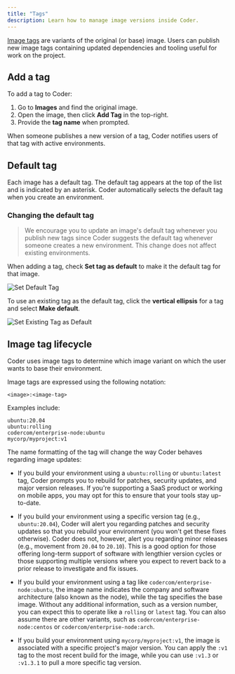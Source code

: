 ```yaml
---
title: "Tags"
description: Learn how to manage image versions inside Coder.
---
```


<a href="https://docs.docker.com/engine/reference/commandline/tag/"
target="_blank" rel="noreferrer noopener">Image tags</a> are variants of the
original (or base) image. Users can publish new image tags containing updated
dependencies and tooling useful for work on the project.

## Add a tag

To add a tag to Coder:

1. Go to **Images** and find the original image.
1. Open the image, then click **Add Tag** in the top-right.
1. Provide the **tag name** when prompted.

When someone publishes a new version of a tag, Coder notifies users of that tag
with active environments.

## Default tag

Each image has a default tag. The default tag appears at the top of the list and
is indicated by an asterisk. Coder automatically selects the default tag when
you create an environment.

### Changing the default tag

> We encourage you to update an image's default tag whenever you publish new
> tags since Coder suggests the default tag whenever someone creates a new
> environment. This change does not affect existing environments.

When adding a tag, check **Set tag as default** to make it the default tag for
that image.

![Set Default Tag](../assets/default-tag.png)

To use an existing tag as the default tag, click the **vertical ellipsis** for a
tag and select **Make default**.

![Set Existing Tag as Default](../assets/existing-tag-as-default.png)

## Image tag lifecycle

Coder uses image tags to determine which image variant on which the user wants
to base their environment.

Image tags are expressed using the following notation:

```text
<image>:<image-tag>
```

Examples include:

```text
ubuntu:20.04
ubuntu:rolling
codercom/enterprise-node:ubuntu
mycorp/myproject:v1
```

The name formatting of the tag will change the way Coder behaves regarding image
updates:

- If you build your environment using a `ubuntu:rolling` or `ubuntu:latest` tag,
  Coder prompts you to rebuild for patches, security updates, and major version
  releases. If you're supporting a SaaS product or working on mobile apps, you
  may opt for this to ensure that your tools stay up-to-date.

- If you build your environment using a specific version tag (e.g.,
  `ubuntu:20.04`), Coder will alert you regarding patches and security updates
  so that you rebuild your environment (you won't get these fixes otherwise).
  Coder does not, however, alert you regarding minor releases (e.g., movement
  from `20.04` to `20.10`). This is a good option for those offering long-term
  support of software with lengthier version cycles or those supporting multiple
  versions where you expect to revert back to a prior release to investigate and
  fix issues.

- If you build your environment using a tag like
  `codercom/enterprise-node:ubuntu`, the image name indicates the company and
  software architecture (also known as the node), while the tag specifies the
  base image. Without any additional information, such as a version number, you
  can expect this to operate like a `rolling` or `latest` tag. You can also
  assume there are other variants, such as `codercom/enterprise-node:centos` or
  `codercom/enterprise-node:arch`.

- If you build your environment using `mycorp/myproject:v1`, the image is
  associated with a specific project's major version. You can apply the `:v1`
  tag to the most recent build for the image, while you can use `:v1.3` or
  `:v1.3.1` to pull a more specific tag version.
